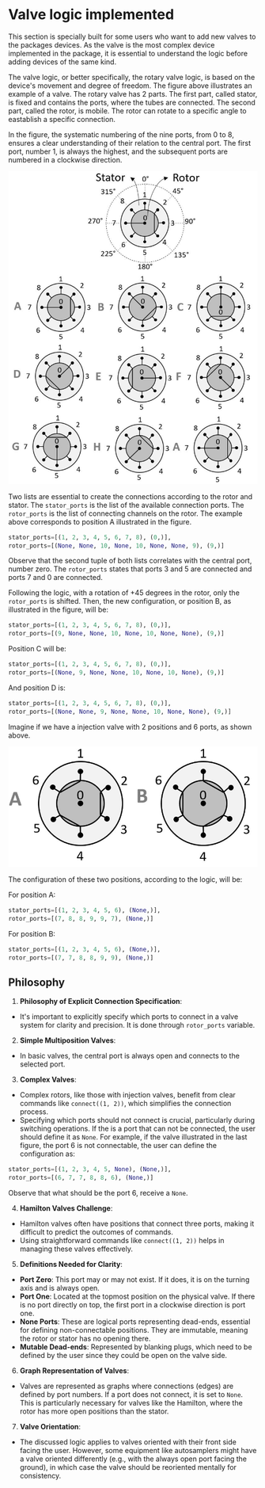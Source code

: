 # Valve logic implemented

This section is specially built for some users who want to add new valves to the packages devices. As the valve is the 
most complex device implemented in the package, it is essential to understand the logic before adding devices of the 
same kind.

The valve logic, or better specifically, the rotary valve logic, is based on the device's movement and degree of 
freedom. The figure above illustrates an example of a valve. The rotary valve has 2 parts. 
The first part, called stator, is fixed and contains the ports, where the tubes are connected. The second part, 
called the rotor, is mobile. The rotor can rotate to a specific angle to eastablish a specific connection. 

In the figure, the systematic numbering of the nine ports, from 0 to 8, ensures a clear understanding of their relation to 
the central port. The first port, number 1, is always the highest, and the subsequent ports are numbered in a clockwise
direction.

![](valve_logic.JPG)

Two lists are essential to create the connections according to the rotor and stator. The `stator_ports` 
is the list of the available connection ports. The `rotor_ports` is the list of connecting channels on the rotor. The example above corresponds to position A illustrated in the figure.

```python
stator_ports=[(1, 2, 3, 4, 5, 6, 7, 8), (0,)],
rotor_ports=[(None, None, 10, None, 10, None, None, 9), (9,)]
```

Observe that the second tuple of both lists correlates with the central port, number zero. The 
`rotor_ports` states that ports 3 and 5 are connected and ports 7 and 0 are connected.

Following the logic, with a rotation of +45 degrees in the rotor, only the `rotor_ports` is shifted. Then, the 
new configuration, or position B, as illustrated in the figure, will be:
```python
stator_ports=[(1, 2, 3, 4, 5, 6, 7, 8), (0,)],
rotor_ports=[(9, None, None, 10, None, 10, None, None), (9,)]
```


Position C will be:
```python
stator_ports=[(1, 2, 3, 4, 5, 6, 7, 8), (0,)],
rotor_ports=[(None, 9, None, None, 10, None, 10, None), (9,)]
```
And position D is:

```python
stator_ports=[(1, 2, 3, 4, 5, 6, 7, 8), (0,)],
rotor_ports=[(None, None, 9, None, None, 10, None, None), (9,)]
```
Imagine if we have a injection valve with 2 positions and 6 ports, as shown above.

![](valve_logic_6p.JPG)

The configuration of these two positions, according to the logic, will be:

For position A:
```python
stator_ports=[(1, 2, 3, 4, 5, 6), (None,)],
rotor_ports=[(7, 8, 8, 9, 9, 7), (None,)]
```

For position B:
```python
stator_ports=[(1, 2, 3, 4, 5, 6), (None,)],
rotor_ports=[(7, 7, 8, 8, 9, 9), (None,)]
```



## Philosophy

1. **Philosophy of Explicit Connection Specification**:
- It's important to explicitly specify which ports to connect in a valve system for clarity and precision. It is 
  done through `rotor_ports` variable.

2. **Simple Multiposition Valves**:
- In basic valves, the central port is always open and connects to the selected port. 

3. **Complex Valves**:
- Complex rotors, like those with injection valves, benefit from clear commands like `connect((1, 2))`, which simplifies 
the connection process.
- Specifying which ports should not connect is crucial, particularly during switching operations. If the is a port that
can not be connected, the user should define it as `None`. For example, if the valve illustrated in the last figure, 
  the port 6 is not connectable, the user can define the configuration as:
```python
stator_ports=[(1, 2, 3, 4, 5, None), (None,)],
rotor_ports=[(6, 7, 7, 8, 8, 6), (None,)]
```
Observe that what should be the port 6, receive a `None`.

4. **Hamilton Valves Challenge**:
- Hamilton valves often have positions that connect three ports, making it difficult to predict the outcomes of commands.
- Using straightforward commands like `connect((1, 2))` helps in managing these valves effectively.

5. **Definitions Needed for Clarity**:
- **Port Zero**: This port may or may not exist. If it does, it is on the turning axis and is always open.
- **Port One**: Located at the topmost position on the physical valve. If there is no port directly on top, the first 
port in a clockwise direction is port one.
- **None Ports**: These are logical ports representing dead-ends, essential for defining non-connectable positions. 
They are immutable, meaning the rotor or stator has no opening there.
- **Mutable Dead-ends**: Represented by blanking plugs, which need to be defined by the user since they could be open 
on the valve side.

6. **Graph Representation of Valves**:
- Valves are represented as graphs where connections (edges) are defined by port numbers. If a port does not connect, 
it is set to `None`. This is particularly necessary for valves like the Hamilton, where the rotor has more open 
positions than the stator.

7. **Valve Orientation**:
- The discussed logic applies to valves oriented with their front side facing the user. However, some equipment like 
autosamplers might have a valve oriented differently (e.g., with the always open port facing the ground), in which 
case the valve should be reoriented mentally for consistency.
